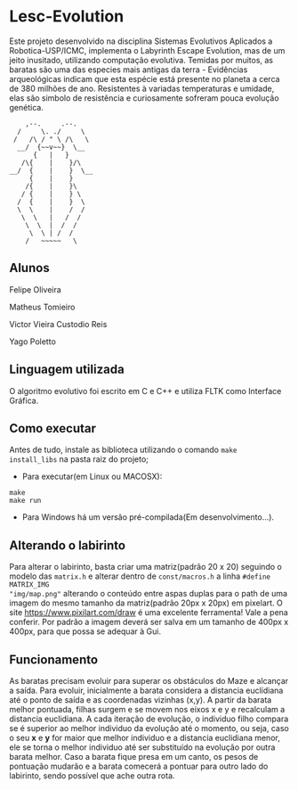 # Lesc-Evolution
Este projeto desenvolvido na disciplina Sistemas Evolutivos Aplicados a Robotica-USP/ICMC, implementa o Labyrinth Escape Evolution, mas de um jeito inusitado, utilizando computação evolutiva. Temidas por muitos, as baratas são uma das especies mais antigas da terra - Evidências arqueológicas indicam que esta espécie está presente no planeta a cerca de 380 milhões de ano. Resistentes à variadas temperaturas e umidade, elas são simbolo de resistência e curiosamente sofreram pouca evolução genética. 


        ,--.     .--. 														  
      /     \. ./     \ 												        
     /   /\ / " \ /\   \												       
      __/  {~~v~~}  \__  												        
          {   |   }													                
       /\{    |    }/\													                         
    __/  {    |    }  \__
	     {    |    }	
	    /{    |    }\	
       / {    |    } \	
      /  {    |    }  \
      \  \    |    /  /	 	
       \  \   |   /  /
        \  \  |  /  /    								
         \  \ | /  /   														   
        /   ~~~~~   \														  

## Alunos
Felipe Oliveira

Matheus Tomieiro

Victor Vieira Custodio Reis

Yago Poletto

## Linguagem utilizada

 O algoritmo evolutivo foi escrito em C e C++ e utiliza FLTK como Interface Gráfica.

 ## Como executar
 Antes de tudo, instale as biblioteca utilizando o comando <code>make install_libs</code> na pasta raiz do projeto;
 
 - Para executar(em Linux ou MACOSX):
 ```shell
make
make run
 ```
 - Para Windows há um versão pré-compilada(Em desenvolvimento...).
 
 
## Alterando o labirinto
Para alterar o labirinto, basta criar uma matriz(padrão 20 x 20) seguindo o modelo das <code>matrix.h</code> e alterar dentro de <code>const/macros.h</code> a linha <code>#define MATRIX_IMG "img/map.png"</code> alterando o conteúdo entre aspas duplas para o path de uma imagem do mesmo tamanho da matriz(padrão 20px x 20px) em pixelart. O site https://www.pixilart.com/draw é uma excelente ferramenta! Vale a pena conferir. Por padrão a imagem deverá ser salva em um tamanho de 400px x 400px, para que possa se adequar à Gui.
 
 
## Funcionamento
As baratas precisam evoluir para superar os obstáculos do Maze e alcançar a saída. Para evoluir, inicialmente a barata considera a distancia euclídiana até o ponto de saída e as coordenadas vizinhas (x,y). A partir da barata melhor pontuada, filhas surgem e se movem nos eixos x e y e recalculam a distancia euclidiana. A cada iteração de evolução, o individuo filho compara se é superior ao melhor individuo da evolução até o momento, ou seja, caso o seu **x** e **y** for maior que melhor individuo e a distancia euclidiana menor, ele se torna o melhor individuo até ser substituído na evolução por outra barata melhor. Caso a barata fique presa em um canto, os pesos de pontuação mudarão e a barata comecerá a pontuar para outro lado do labirinto, sendo possível que ache outra rota.
